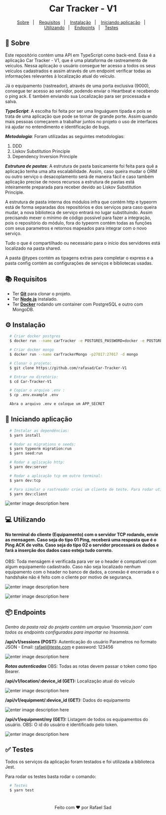 
<h1 align="center">
   Car Tracker - V1
</h1>

<p align="center">
  <a href="#page_with_curl-sobre">Sobre</a>&nbsp;&nbsp;&nbsp;|&nbsp;&nbsp;&nbsp;
  <a href="#books-requisitos">Requisitos</a>&nbsp;&nbsp;&nbsp;|&nbsp;&nbsp;&nbsp;
  <a href="#gear-instalação">Instalação</a>&nbsp;&nbsp;&nbsp;|&nbsp;&nbsp;&nbsp;
  <a href="#rocket-iniciando-aplicação">Iniciando aplicação</a>&nbsp;&nbsp;&nbsp;|&nbsp;&nbsp;&nbsp;
  <a href="#computer-utilizando">Utilizando</a>&nbsp;&nbsp;&nbsp;|&nbsp;&nbsp;&nbsp;
  <a href="#package-endpoints">Endpoints</a>&nbsp;&nbsp;&nbsp;|&nbsp;&nbsp;&nbsp;
  <a href="#white_check_mark-testes">Testes</a>&nbsp;&nbsp;&nbsp;
</p>


## :page_with_curl: Sobre
Este repositório contém uma API em TypeScript como back-end. Essa é a aplicação Car Tracker - V1, que é uma plataforma de rastreamento de veículos. Nessa aplicação o usuário consegue ter acesso a todos os seus veículos cadastrados e assim através de um endpoint verificar todas as informações relevantes à localização atual do veículo.

Já o equipamento (rastreador), através de uma porta exclusiva (9000), consegue ter acesso ao servidor, podendo enviar o Heartbeat e recebendo o ping ack. E também enviando sua Localização para ser processada e salva.

***TypeScript***:  A escolha foi feita por ser uma linguáguem tipada e pois se trata de uma aplicação que pode se tornar de grande porte. Assim quando mais pessoas começarem  a trabalhar juntos no projeto o uso de interfaces irá ajudar no entendimento e identificação de bugs.

***Metodologia***:  Foram utilizadas as seguintes metodologias:

 1. DDD
 2. Liskov Substitution Principle
 3. Dependency Inversion Principle

 ***Estrutura de pastas***: A estrutura de pasta basicamente foi feita para quê a aplicação tenha uma alta escalabilidade. Assim, caso queira mudar o ORM ou outro serviço o desacoplamento será de maneira fácil e caso também aplicação precise de novos recursos a estrutura de pastas está inteiramente preparada para receber devido ao Liskov Substitution Principle.

A estrutura de pasta interna dos módulos infra que contém http e typeorm está de forma separadas dos repositórios e dos serviços para caso queira mudar, a nova biblioteca de serviço entrará no lugar substituindo. Assim precisando mexer o mínimo de código possível para fazer a integração, pois o repositório do módulo, fora do typeorm contém todas as funções com seus parametros e retornos mapeados para integrar com o novo serviço.

Tudo o que é compartilhado ou necessário para o início dos servidores está localizado na pasta shared.

A pasta @types contém as tipagens extras para completar o express e a pasta config contém as configurações de serviços e bibliotecas usadas.


## :books: Requisitos
- Ter [**Git**](https://git-scm.com/) para clonar o projeto.
- Ter [**Node.js**](https://nodejs.org/en/) instalado.
- Ter [**Docker**](https://www.docker.com/) rodando um container com PostgreSQL e outro com MongoDB.

## :gear: Instalação
``` bash
  # Criar docker postgres
  $ docker run --name carTracker -e POSTGRES_PASSWORD=docker -e POSTGRES_DB=tracker -p 5432:5432 -d postgres

  # Criar docker mongo
  $ docker run --name carTrackerMongo -p27017:27017 -d mongo

  # Clonar o projeto:
  $ git clone https://github.com/rafasad/Car-Tracker-V1

  # Entrar no diretório:
  $ cd Car-Tracker-V1

  # Copiar o arquivo .env :
  $ cp .env.example .env

  Abra o arquivo .env e coloque um APP_SECRET
```

## :rocket: Iniciando aplicação
```bash
  # Instalar as dependências:
  $ yarn install

  # Rodar as migrations e seeds:
  $ yarn typeorm migration:run
  $ yarn seed:run

  # Rodar a aplicação http:
  $ yarn dev:server

  # Rodar a aplicação tcp em outro terminal:
  $ yarn dev:tcp

  # Para simular o rastreador criei um cliente de teste. Para rodar utilize o comando em outro terminal:
  $ yarn dev:client
```

![enter image description here](https://ik.imagekit.io/rafaelsad/2020-08-12_12-42-33_iDhffyNArc.gif)


## :computer: Utilizando

 <h4> No terminal do cliente (Equipamento) com o servidor TCP rodando, envie as mensagem. Caso seja do tipo 01 Ping, receberá uma resposta que é o Ping ACK de volta. Caso seja do tipo 02 o servidor processará os dados e fará a inserção dos dados caso esteja tudo correto. </h4>

<p>OBS: Toda menságem é verificada para ver se o header é compativel com algum equipamento cadastrado. Caso não seja localizado nenhum equipamento com o header no banco de dados, a conexão é encerrada e o handshake não é feito com o cliente por motivo de segurança.</p>

 ![enter image description here](https://ik.imagekit.io/rafaelsad/2020-08-12_12-43-23_KNMIm5u6yY.gif)

![enter image description here](https://ik.imagekit.io/rafaelsad/2020-08-12_12-44-07_PpReMSfWh.gif)

## :package: Endpoints

*Dentro da pasta raiz do projeto contém um arquivo 'Insomnia.json' com todos os endpoints configurados para importar no Insomnia.*

 **/api/v1/sessions (POST):** Autenticação do usuário
	Parametros no formato JSON -  Email: rafael@teste.com e password: 123456

![enter image description here](https://ik.imagekit.io/rafaelsad/auth_T7C1hwSYz.PNG)

***Rotas autenticadas***
 OBS: Todas as rotas devem passar o token como tipo Bearer.

 **/api/v1/location/:device_id (GET):** Localização atual do veículo

 ![enter image description here](https://ik.imagekit.io/rafaelsad/location_PoLOrXRKytQ.PNG)

**/api/v1/equipment/:device_id (GET):** Dados do equipamento

![enter image description here](https://ik.imagekit.io/rafaelsad/id_D7115X6YtDQ.PNG)

**/api/v1/equipment/my (GET):** Listagem de todos os equipamentos do usuário.
OBS: O id do usuário é identificado pelo token.

![enter image description here](https://ik.imagekit.io/rafaelsad/id_user_9XGpQLGIW0.PNG)


## :white_check_mark: Testes

Todos os serviços da aplicação foram testados e foi utilizada a biblioteca Jest.

Para rodar os testes basta rodar o comando:
```bash
  # Testes
  $ yarn test
```
<h1></h1>

<p align="center">Feito com ❤️ por Rafael Sad</p>

